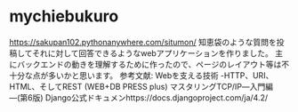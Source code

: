 # mychiebukuro
https://sakupan102.pythonanywhere.com/situmon/
知恵袋のような質問を投稿してそれに対して回答できるようなwebアプリケーションを作りました。
主にバックエンドの動きを理解するために作ったので、ページのレイアウト等は不十分な点が多いかと思います。
参考文献: Webを支える技術 -HTTP、URI、HTML、そしてREST (WEB+DB PRESS plus)
  マスタリングTCP/IP―入門編―(第6版) 
  Django公式ドキュメンhttps://docs.djangoproject.com/ja/4.2/
